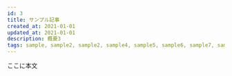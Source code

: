 ```yaml
---
id: 3
title: サンプル記事
created_at: 2021-01-01
updated_at: 2021-01-01
description: 概要3
tags: sample, sample2, sample2, sample4, sample5, sample6, sample7, sample8, sample9, sample10, JavaScript
---
```


ここに本文
